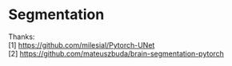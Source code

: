 # Segmentation

Thanks:  
[1] https://github.com/milesial/Pytorch-UNet  
[2] https://github.com/mateuszbuda/brain-segmentation-pytorch
